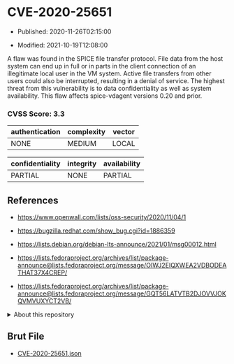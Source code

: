 # CVE-2020-25651

- Published: 2020-11-26T02:15:00

- Modified: 2021-10-19T12:08:00

A flaw was found in the SPICE file transfer protocol. File data from the host system can end up in full or in parts in the client connection of an illegitimate local user in the VM system. Active file transfers from other users could also be interrupted, resulting in a denial of service. The highest threat from this vulnerability is to data confidentiality as well as system availability. This flaw affects spice-vdagent versions 0.20 and prior.

### CVSS Score: **3.3**

| authentication | complexity | vector |
| --- | --- | --- |
| NONE | MEDIUM | LOCAL |

| confidentiality | integrity | availability |
| --- | --- | --- |
| PARTIAL | NONE | PARTIAL |

## References

* https://www.openwall.com/lists/oss-security/2020/11/04/1

* https://bugzilla.redhat.com/show_bug.cgi?id=1886359

* https://lists.debian.org/debian-lts-announce/2021/01/msg00012.html

* https://lists.fedoraproject.org/archives/list/package-announce@lists.fedoraproject.org/message/OIWJ2EIQXWEA2VDBODEATHAT37X4CREP/

* https://lists.fedoraproject.org/archives/list/package-announce@lists.fedoraproject.org/message/GQT56LATVTB2DJOVVJOKQVMVUXYCT2VB/

<details>
<summary>About this repository</summary> 

  This repository is part of the project [Live Hack CVE](https://github.com/Live-Hack-CVE). Main website can be found [www.live-hack.org](https://www.live-hack.org) 
  
  Made by [Sn0wAlice](https://github.com/Sn0wAlice) for the people that care about security and need to have a feed of the latest CVEs. Hope you enjoy it, don't forget to star the repo and follow me on [Twitter](https://twitter.com/Sn0wAlice) and [Github](https://github.com/Sn0wAlice). And that is my [personnal website](https://www.alice-snow.me/)

  - [Home Page](https://github.com/Live-Hack-CVE)
  - [Framework](https://github.com/Live-Hack-CVE/cve-framework)
  - [CVE database](https://github.com/Live-Hack-CVE/full_database)
  - [Changelog](https://github.com/Live-Hack-CVE/Changelog)
</details>

## Brut File

* [CVE-2020-25651.json](https://raw.githubusercontent.com/Live-Hack-CVE/full_database/main/cves/2020/CVE-2020-25651.json)

